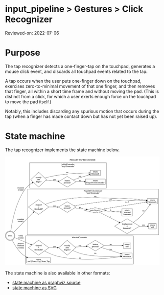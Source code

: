 # input_pipeline > Gestures > Click Recognizer

Reviewed-on: 2022-07-06

# Purpose

The tap recognizer detects a one-finger-tap on the touchpad, generates a mouse click event, and discards all touchpad events related to the tap.

A tap occurs when the user puts one-finger down on the touchpad, exercises zero-to-minimal movement of that one finger, and then removes that finger, all within a short time frame and without moving the pad. (This is distinct from a click, for which a user exerts enough force on the touchpad to move the pad itself.)

Notably, this includes discarding any spurious motion that occurs during the tap (when a finger has made contact down but has not yet been raised up).

# State machine

The tap recognizer implements the state machine below.

![recognizer state machine](primary_tap_state_machine.png)

The state machine is also available in other formats:

- [state machine as graphviz source](primary_tap_state_machine.dot)
- [state machine as SVG](primary_tap_state_machine.svg)
